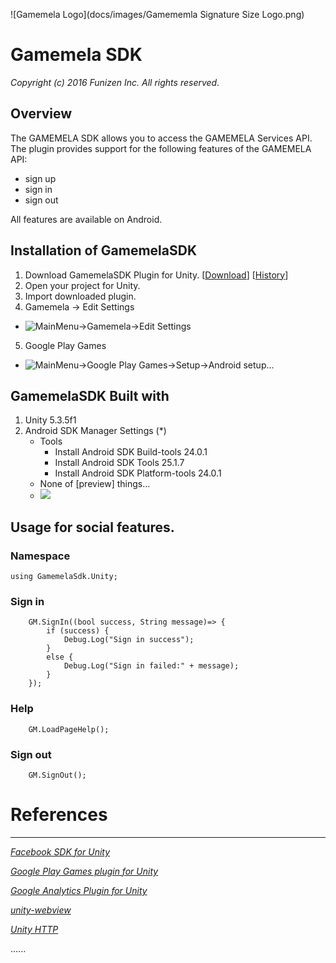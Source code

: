 ![Gamemela Logo](docs/images/Gamememla Signature Size Logo.png)
# Gamemela SDK
_Copyright (c) 2016 Funizen Inc. All rights reserved._

## Overview

The GAMEMELA SDK allows you to access the GAMEMELA Services API.
The plugin provides support for the following features of the GAMEMELA API:<br/>
* sign up
* sign in
* sign out

All features are available on Android.

Installation of GamemelaSDK
-----------------------

1. Download GamemelaSDK Plugin for Unity. [[Download](https://github.com/gamemela/GamemelaSDK/raw/master/unity/gamemela-unity-sdk.unitypackage)]  [[History](ARCHIVE.md)]
2. Open your project for Unity.
3. Import downloaded plugin.
4. Gamemela -> Edit Settings
  * ![MainMenu->Gamemela->Edit Settings](docs/images/GamemelaScreenShot-GamemelaSettings.jpg)
5. Google Play Games
  * ![MainMenu->Google Play Games->Setup->Android setup...](docs/images/GamemelaScreenShot-AndroidSetup.jpg)

GamemelaSDK Built with
-----------------------
1. Unity 5.3.5f1 
2. Android SDK Manager Settings (*)
	* Tools
		* Install Android SDK Build-tools 24.0.1
		* Install Android SDK Tools 25.1.7
		* Install Android SDK Platform-tools 24.0.1
	* None of [preview] things...
	* ![](docs/images/android-sdk-manager.jpg)
	


Usage for social features.
-----------------------
### Namespace
	using GamemelaSdk.Unity;

### Sign in
		GM.SignIn((bool success, String message)=> {
			if (success) {
				Debug.Log("Sign in success");
			}
			else {
				Debug.Log("Sign in failed:" + message);
			}
		});

### Help
		GM.LoadPageHelp();

### Sign out
		GM.SignOut();

# References
-----------------------

_[Facebook SDK for Unity](https://github.com/facebook/facebook-sdk-for-unity)_

_[Google Play Games plugin for Unity](https://github.com/playgameservices/play-games-plugin-for-unity)_

_[Google Analytics Plugin for Unity](https://github.com/googleanalytics/google-analytics-plugin-for-unity)_

_[unity-webview](https://github.com/gree/unity-webview)_

_[Unity HTTP](https://github.com/andyburke/UnityHTTP)_

......


